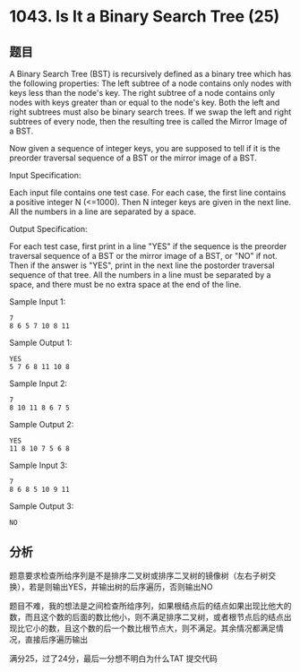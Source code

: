 # 1043. Is It a Binary Search Tree (25)

## 题目

A Binary Search Tree (BST) is recursively defined as a binary tree which has the following properties:
The left subtree of a node contains only nodes with keys less than the node's key.
The right subtree of a node contains only nodes with keys greater than or equal to the node's key.
Both the left and right subtrees must also be binary search trees.
If we swap the left and right subtrees of every node, then the resulting tree is called the Mirror Image of a BST.

Now given a sequence of integer keys, you are supposed to tell if it is the preorder traversal sequence of a BST or the mirror image of a BST.

Input Specification:

Each input file contains one test case. For each case, the first line contains a positive integer N (<=1000). Then N integer keys are given in the next line. All the numbers in a line are separated by a space.

Output Specification:

For each test case, first print in a line "YES" if the sequence is the preorder traversal sequence of a BST or the mirror image of a BST, or "NO" if not. Then if the answer is "YES", print in the next line the postorder traversal sequence of that tree. All the numbers in a line must be separated by a space, and there must be no extra space at the end of the line.

Sample Input 1:

```
7
8 6 5 7 10 8 11
```
Sample Output 1:

```
YES
5 7 6 8 11 10 8
```
Sample Input 2:

```
7
8 10 11 8 6 7 5
```
Sample Output 2:

```
YES
11 8 10 7 5 6 8
```
Sample Input 3:

```
7
8 6 8 5 10 9 11
```
Sample Output 3:

```
NO
```

## 分析

题意要求检查所给序列是不是排序二叉树或排序二叉树的镜像树（左右子树交换），若是则输出YES，并输出树的后序遍历，否则输出NO

题目不难，我的想法是之间检查所给序列，如果根结点后的结点如果出现比他大的数，而且这个数的后面的数比他小，则不满足排序二叉树，或者根节点后的结点出现比它小的数，且这个数的后一个数比根节点大，则不满足。其余情况都满足情况，直接后序遍历输出

满分25，过了24分，最后一分想不明白为什么TAT
提交代码
